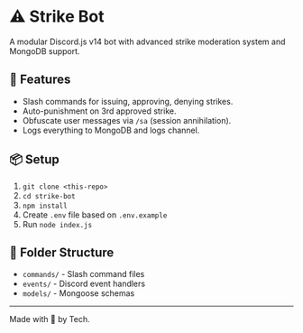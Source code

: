# ⚠️ Strike Bot

A modular Discord.js v14 bot with advanced strike moderation system and MongoDB support.

## 🚀 Features

- Slash commands for issuing, approving, denying strikes.
- Auto-punishment on 3rd approved strike.
- Obfuscate user messages via `/sa` (session annihilation).
- Logs everything to MongoDB and logs channel.

## 📦 Setup

1. `git clone <this-repo>`
2. `cd strike-bot`
3. `npm install`
4. Create `.env` file based on `.env.example`
5. Run `node index.js`

## 🧠 Folder Structure

- `commands/` - Slash command files
- `events/` - Discord event handlers
- `models/` - Mongoose schemas

---

Made with 🧠 by Tech.

